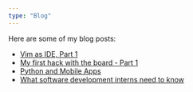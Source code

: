 ```yaml
---
type: "Blog"
---
```


Here are some of my blog posts:

* <a href="https://nenepadi.github.io/text-editors/vim/vim-and-me/" target="_blank">Vim as IDE, Part 1</a>
* <a href="https://nenepadi.github.io/arduino/arduino-hack-1/" target="_blank">My first hack with the board - Part 1</a>
* <a href="https://nenepadi.github.io/python/python-mobile-apps/" target="_blank">Python and Mobile Apps</a>
* <a href="https://nenepadi.github.io/social-issues/software-interns/" target="_blank">What software development interns need to know</a>